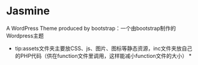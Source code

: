 # Jasmine
A WordPress Theme produced by bootstrap：一个由bootstrap制作的Wordpress主题<br>
* tip:assets文件夹主要放CSS、js、图片、图标等静态资源，inc文件夹放自己的PHP代码（供在function文件里调用，这样能减小function文件的大小） *
